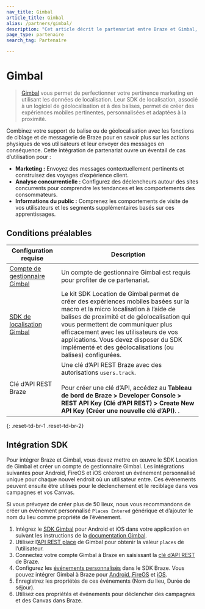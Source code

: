 ```yaml
---
nav_title: Gimbal
article_title: Gimbal
alias: /partners/gimbal/
description: "Cet article décrit le partenariat entre Braze et Gimbal, qui vous permet de perfectionner votre pertinence marketing en utilisant les données de localisation."
page_type: partenaire
search_tag: Partenaire

---
```


# Gimbal

> [Gimbal](https://gimbal.com/) vous permet de perfectionner votre pertinence marketing en utilisant les données de localisation. Leur SDK de localisation, associé à un logiciel de géolocalisation et à des balises, permet de créer des expériences mobiles pertinentes, personnalisées et adaptées à la proximité.

Combinez votre support de balise ou de géolocalisation avec les fonctions de ciblage et de messagerie de Braze pour en savoir plus sur les actions physiques de vos utilisateurs et leur envoyer des messages en conséquence. Cette intégration de partenariat ouvre un éventail de cas d’utilisation pour :
- **Marketing :** Envoyez des messages contextuellement pertinents et construisez des voyages d’expérience client.
- **Analyse concurrentielle :** Configurez des déclencheurs autour des sites concurrents pour comprendre les tendances et les comportements des consommateurs.
- **Informations du public :** Comprenez les comportements de visite de vos utilisateurs et les segments supplémentaires basés sur ces apprentissages.

## Conditions préalables

| Configuration requise| Description|
| ---| ---|
| [Compte de gestionnaire Gimbal][1] | Un compte de gestionnaire Gimbal est requis pour profiter de ce partenariat. |
|[SDK de localisation Gimbal](https://docs.gimbal.com/index.html) | Le kit SDK Location de Gimbal permet de créer des expériences mobiles basées sur la macro et la micro localisation à l’aide de balises de proximité et de géolocalisation qui vous permettent de communiquer plus efficacement avec les utilisateurs de vos applications. Vous devez disposer du SDK implémenté et des géolocalisations (ou balises) configurées. |
| Clé d’API REST Braze | Une clé d’API REST Braze avec des autorisations `users.track`. <br><br> Pour créer une clé d’API, accédez au **Tableau de bord de Braze > Developer Console > REST API Key (Clé d’API REST) > Create New API Key (Créer une nouvelle clé d’API)**. .|
{: .reset-td-br-1 .reset-td-br-2}

## Intégration SDK

Pour intégrer Braze et Gimbal, vous devez mettre en œuvre le SDK Location de Gimbal et créer un compte de gestionnaire Gimbal. Les intégrations suivantes pour Android, FireOS et iOS créeront un événement personnalisé unique pour chaque nouvel endroit où un utilisateur entre. Ces événements peuvent ensuite être utilisés pour le déclenchement et le reciblage dans vos campagnes et vos Canvas.

Si vous prévoyez de créer plus de 50 lieux, nous vous recommandons de créer un événement personnalisé `Places Entered` générique et d’ajouter le nom du lieu comme propriété de l’événement. 

1. Intégrez le [SDK Gimbal][2] pour Android et iOS dans votre application en suivant les instructions de la [documentation Gimbal][3].
2. Utilisez l’[API REST place][4] de Gimbal pour obtenir la valeur `places` de l’utilisateur.
3. Connectez votre compte Gimbal à Braze en saisissant la [clé d’API REST][5] de Braze.
4. Configurez les [événements personnalisés][6] dans le SDK Braze. Vous pouvez intégrer Gimbal à Braze pour [Android, FireOS][7] et [iOS][8].
5. Enregistrez les propriétés de ces événements (Nom du lieu, Durée de séjour).
6. Utilisez ces propriétés et événements pour déclencher des campagnes et des Canvas dans Braze. 

[1]: https://manager.gimbal.com/login/users/sign_in
[2]: https://manager.gimbal.com/sdk_downloads
[3]: https://docs.gimbal.com/
[4]: https://docs.gimbal.com/rest.html
[5]: https://manager.gimbal.com/apps
[6]: {{site.baseurl}}/user_guide/data_and_analytics/Custom_Data/custom_events/
[7]: {{site.baseurl}}/developer_guide/platform_integration_guides/android/advanced_use_cases/beacon_integration/#gimbal-beacons
[8]: {{site.baseurl}}/developer_guide/platform_integration_guides/ios/advanced_use_cases/beacon_integration/#gimbal-beacons